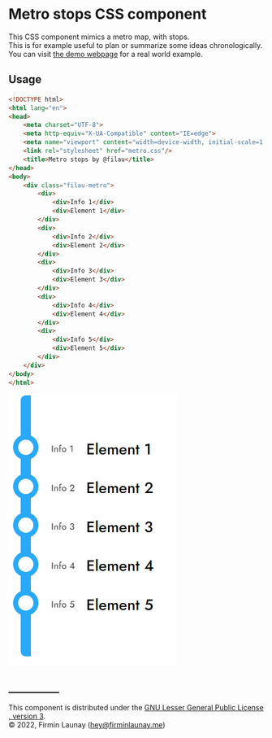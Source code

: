 # Metro stops CSS component

This CSS component mimics a metro map, with stops.  
This is for example useful to plan or summarize some ideas chronologically.  
You can visit [the demo webpage](https://metro-stops.firminlaunay.me/example.html) for a real world example.

## Usage

```html
<!DOCTYPE html>
<html lang="en">
<head>
    <meta charset="UTF-8">
    <meta http-equiv="X-UA-Compatible" content="IE=edge">
    <meta name="viewport" content="width=device-width, initial-scale=1.0">
    <link rel="stylesheet" href="metro.css"/>
    <title>Metro stops by @filau</title>
</head>
<body>
    <div class="filau-metro">
        <div>
            <div>Info 1</div>
            <div>Element 1</div>
        </div>
        <div>
            <div>Info 2</div>
            <div>Element 2</div>
        </div>
        <div>
            <div>Info 3</div>
            <div>Element 3</div>
        </div>
        <div>
            <div>Info 4</div>
            <div>Element 4</div>
        </div>
        <div>
            <div>Info 5</div>
            <div>Element 5</div>
        </div>
    </div>
</body>
</html>
```

<a href="https://metro-stops.firminlaunay.me/example.html"><img src="https://github.com/filau/metro-stops-component/raw/main/example.png"/></a>

## __________

This component is distributed under the [GNU Lesser General Public License , version 3](https://www.gnu.org/licenses/lgpl-3.0.en.html).  
© 2022, Firmin Launay ([hey@firminlaunay.me](mailto:hey@firminlaunay.me))
